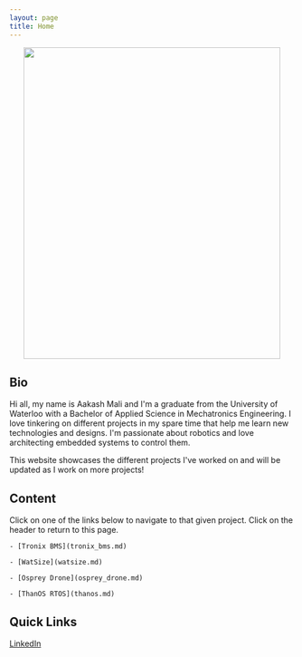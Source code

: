 ```yaml
---
layout: page
title: Home
---
```


<p align="center">
  <img width="454" height="550" src="https://kashmali.github.io/images/biopic.jpg">
</p>

## Bio

Hi all, my name is Aakash Mali and I'm a graduate from the University of Waterloo with a Bachelor of Applied Science in Mechatronics Engineering.
I love tinkering on different projects in my spare time that help me learn new technologies and designs. 
I'm passionate about robotics and love architecting embedded systems to control them.

This website showcases the different projects I've worked on and will be updated as I work on more projects!

## Content
Click on one of the links below to navigate to that given project. Click on the header to return to this page.

	- [Tronix BMS](tronix_bms.md)
	
	- [WatSize](watsize.md)
	
	- [Osprey Drone](osprey_drone.md)
	
	- [ThanOS RTOS](thanos.md)
	

## Quick Links
[LinkedIn](https://www.linkedin.com/in/aakash-mali/)
